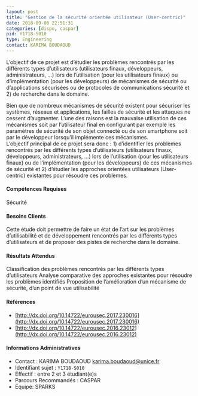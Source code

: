 ```yaml
---
layout: post
title: "Gestion de la sécurité orientée utilisateur (User-centric)"
date: 2018-09-06 22:51:31
categories: [dispo, caspar]
pid: Y1718-S010
type: Engineering
contact: KARIMA BOUDAOUD
---
```

       
L’objectif  de ce projet est d’étudier les problèmes  rencontrés par les différents types d’utilisateurs (utilisateurs finaux, développeurs, administrateurs, …) lors de l’utilisation (pour les utilisateurs finaux) ou d’implémentation (pour les développeurs) de mécanismes de sécurité ou d’applications sécurisées  ou de protocoles de communications sécurité et 2) de recherche dans le domaine.


Bien que de nombreux mécanismes de sécurité existent pour sécuriser les systèmes, réseaux et applications, les failles de sécurité et les attaques ne cessent d’augmenter. L’une des raisons est la mauvaise utilisation de ces mécanismes soit par l’utilisateur final en configurant par exemple les paramètres de sécurité de son objet connecté ou de son smartphone soit par le développeur lorsqu’il implémente ces mécanismes.  
L’objectif  principal de ce projet sera donc : 1) d’identifier les problèmes  rencontrés par les différents types d’utilisateurs (utilisateurs finaux, développeurs, administrateurs, …) lors de l’utilisation (pour les utilisateurs finaux) ou de l’implémentation (pour les développeurs) de ces mécanismes de sécurité et 2) d’étudier les approches orientées utilisateurs (User-centric) existantes pour résoudre ces problèmes.


#### Compétences Requises
Sécurité



     

#### Besoins Clients
Cette étude doit permettre de faire un état de l’art sur les problèmes d’utilisabilité et de développement rencontrés par les différents types d’utilisateurs et de proposer des pistes de recherche dans le domaine.


#### Résultats Attendus
Classification des problèmes rencontrés par les différents types d’utilisateurs
Analyse comparative des approches existantes pour résoudre les problèmes identifiés
Proposition de l’amélioration d’un mécanisme de sécurité, d’un point de vue utilisabilité


#### Références

  * [http://dx.doi.org/10.14722/eurousec.2017.230016](http://dx.doi.org/10.14722/eurousec.2017.230016)
  * [http://dx.doi.org/10.14722/eurousec.2016.23012](http://dx.doi.org/10.14722/eurousec.2016.23012)

#### Informations Administratives
  * Contact : KARIMA BOUDAOUD <karima.boudaoud@unice.fr>
  * Identifiant sujet : `Y1718-S010`
  * Effectif : entre 2 et 3 étudiant(e)s
  * Parcours Recommandés : CASPAR
  * Équipe: SPARKS

     